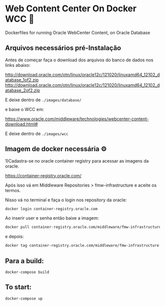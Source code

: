 # Web Content Center On Docker WCC 🐳
Dockerfiles for running Oracle WebCenter Content, on Oracle Database

## Arquivos necessários pré-Instalação

Antes de começar faça o download dos arquivos do banco de dados nos links abaixo:

http://download.oracle.com/otn/linux/oracle12c/121020/linuxamd64_12102_database_1of2.zip
http://download.oracle.com/otn/linux/oracle12c/121020/linuxamd64_12102_database_2of2.zip

E deixe dentro de `./images/database/`

e baixe o WCC em:

https://www.oracle.com/middleware/technologies/webcenter-content-download.html#

E deixe dentro de `./images/wcc`

## Imagem de docker necessária ⚙

1)Cadastra-se no oracle container registry para acessar as imagens da oracle.

https://container-registry.oracle.com/

Após isso vá em Middleware Repositories > fmw-infrastructure e aceite os termos.

Nisso vá no terminal e faça o login nos repository da oracle:

```sh
docker login container-registry.oracle.com
```

Ao inserir user e senha então baixe a imagem:
```sh
docker pull container-registry.oracle.com/middleware/fmw-infrastructure:12.2.1.3
```
e depois: 
```sh
docker tag container-registry.oracle.com/middleware/fmw-infrastructure:12.2.1.4 oracle/fmw-infrastructure:12.2.1.4
```

## Para a build:

```docker-compose build```

## To start:

```docker-compose up```

